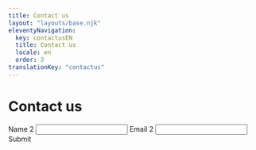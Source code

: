 ```yaml
---
title: Contact us
layout: "layouts/base.njk"
eleventyNavigation:
  key: contactusEN
  title: Contact us
  locale: en
  order: 3
translationKey: "contactus"
---
```


# Contact us

<form name="contact" action="/en/contact/thanks" method="post" data-netlify="true">
  <input type="hidden" name="form-name" value="contact" />
  <gcds-input type="text" input-id="name" label="Full name"></gcds-input>
  <gcds-input type="email" input-id="email" label="Email address"></gcds-input>
  <gcds-textarea label="Message" textarea-id="message"></gcds-textarea>
  <label for="name2">
    Name 2
  </label>
  <input type="text" id="name2" name="name2" />
  <label for="email2">
    Email 2
  </label>
  <input type="email" id="email2" name="email2" />
  <gcds-button type="submit">
    Submit
  </gcds-button>
</form>

<form name="contact" netlify hidden>
  <input type="text" name="name" />
  <input type="email" name="email" />
  <textarea name="message"></textarea>
</form>